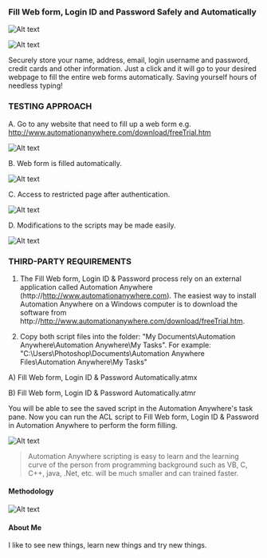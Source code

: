 ### Fill Web form, Login ID and Password Safely and Automatically ###

![Alt text](http://173.0.133.251/images/GitHub/speeddial.jpg "Speed Dial")

![Alt text](http://173.0.133.251/images/GitHub/web-form-filler.jpg "Fill Web form, Login ID and Password Safely and Automatically")

Securely store your name, address, email, login username and password, credit cards and other information.  Just a click and it will go to your desired webpage to fill the entire web forms automatically.  Saving yourself hours of needless typing!



### TESTING APPROACH ###


A.  Go to any website that need to fill up a web form e.g. http://www.automationanywhere.com/download/freeTrial.htm

![Alt text](http://173.0.133.251/images/GitHub/webform.jpg "Website to fill form")


B.  Web form is filled automatically.

![Alt text](http://173.0.133.251/images/GitHub/formfilled.jpg "Web form is filled automatically")


C.  Access to restricted page after authentication.

![Alt text](http://173.0.133.251/images/GitHub/successformfill.jpg "Access to authenticated page")


D.  Modifications to the scripts may be made easily.

![Alt text](http://173.0.133.251/images/GitHub/FillWebFormScript.jpg "Modifications to the scripts")



### THIRD-PARTY REQUIREMENTS ###

1.  The Fill Web form, Login ID & Password process rely on an external application called Automation Anywhere (http://http://www.automationanywhere.com).  The easiest way to install Automation Anywhere on a Windows computer is to download the software from http://http://www.automationanywhere.com/download/freeTrial.htm.

2.  Copy both script files into the folder: "My Documents\Automation Anywhere\Automation Anywhere\My Tasks".  For example: "C:\Users\Photoshop\Documents\Automation Anywhere Files\Automation Anywhere\My Tasks"

A)  Fill Web form, Login ID & Password Automatically.atmx
 
B)  Fill Web form, Login ID & Password Automatically.atmr

You will be able to see the saved script in the Automation Anywhere's task pane.  Now you can run the ACL script to Fill Web form, Login ID & Password in Automation Anywhere to perform the form filling.

![Alt text](http://173.0.133.251/images/GitHub/fillwebformtask.jpg "Saved task")

<blockquote>Automation Anywhere scripting is easy to learn and the learning curve of the person from programming background such as VB, C, C++, java, .Net, etc. will be much smaller and can trained faster.</blockquote>


#### Methodology ####

![Alt text](http://173.0.133.251/images/GitHub/use-methodology.gif "How I Work")


#### About Me ####

I like to see new things, learn new things and try new things.
